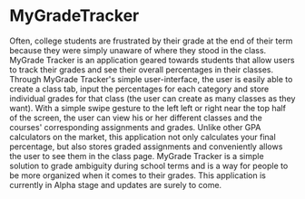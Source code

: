 # MyGradeTracker
Often, college students are frustrated by their grade at the end of their term because they were simply unaware of where they stood in the class. MyGrade Tracker is an application geared towards students that allow users to track their grades and see their overall percentages in their classes. Through MyGrade Tracker's simple user-interface, the user is easily able to create a class tab, input the percentages for each category and store individual grades for that class (the user can create as many classes as they want). With a simple swipe gesture to the left left or right near the top half of the screen, the user can view his or her different classes and the courses' corresponding assignments and grades. Unlike other GPA calculators on the market, this application not only calculates your final percentage, but also stores graded assignments and conveniently allows the user to see them in the class page.
MyGrade Tracker is a simple solution to grade ambiguity during school terms and is a way for people to be more organized when it comes to their grades.
This application is currently in Alpha stage and updates are surely to come.
